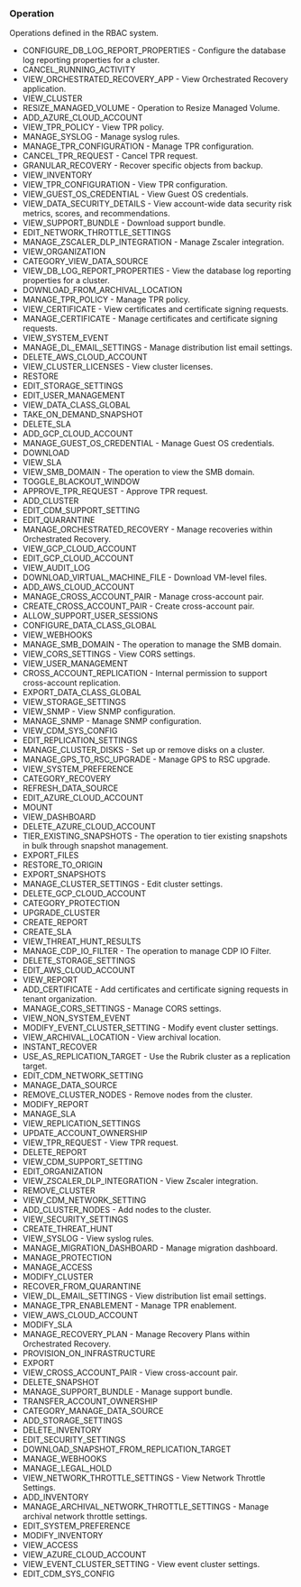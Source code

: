 ### Operation
Operations defined in the RBAC system.

- CONFIGURE_DB_LOG_REPORT_PROPERTIES - Configure the database log reporting properties for a cluster.
- CANCEL_RUNNING_ACTIVITY
- VIEW_ORCHESTRATED_RECOVERY_APP - View Orchestrated Recovery application.
- VIEW_CLUSTER
- RESIZE_MANAGED_VOLUME - Operation to Resize Managed Volume.
- ADD_AZURE_CLOUD_ACCOUNT
- VIEW_TPR_POLICY - View TPR policy.
- MANAGE_SYSLOG - Manage syslog rules.
- MANAGE_TPR_CONFIGURATION - Manage TPR configuration.
- CANCEL_TPR_REQUEST - Cancel TPR request.
- GRANULAR_RECOVERY - Recover specific objects from backup.
- VIEW_INVENTORY
- VIEW_TPR_CONFIGURATION - View TPR configuration.
- VIEW_GUEST_OS_CREDENTIAL - View Guest OS credentials.
- VIEW_DATA_SECURITY_DETAILS - View account-wide data security risk metrics, scores, and recommendations.
- VIEW_SUPPORT_BUNDLE - Download support bundle.
- EDIT_NETWORK_THROTTLE_SETTINGS
- MANAGE_ZSCALER_DLP_INTEGRATION - Manage Zscaler integration.
- VIEW_ORGANIZATION
- CATEGORY_VIEW_DATA_SOURCE
- VIEW_DB_LOG_REPORT_PROPERTIES - View the database log reporting properties for a cluster.
- DOWNLOAD_FROM_ARCHIVAL_LOCATION
- MANAGE_TPR_POLICY - Manage TPR policy.
- VIEW_CERTIFICATE - View certificates and certificate signing requests.
- MANAGE_CERTIFICATE - Manage certificates and certificate signing requests.
- VIEW_SYSTEM_EVENT
- MANAGE_DL_EMAIL_SETTINGS - Manage distribution list email settings.
- DELETE_AWS_CLOUD_ACCOUNT
- VIEW_CLUSTER_LICENSES - View cluster licenses.
- RESTORE
- EDIT_STORAGE_SETTINGS
- EDIT_USER_MANAGEMENT
- VIEW_DATA_CLASS_GLOBAL
- TAKE_ON_DEMAND_SNAPSHOT
- DELETE_SLA
- ADD_GCP_CLOUD_ACCOUNT
- MANAGE_GUEST_OS_CREDENTIAL - Manage Guest OS credentials.
- DOWNLOAD
- VIEW_SLA
- VIEW_SMB_DOMAIN - The operation to view the SMB domain.
- TOGGLE_BLACKOUT_WINDOW
- APPROVE_TPR_REQUEST - Approve TPR request.
- ADD_CLUSTER
- EDIT_CDM_SUPPORT_SETTING
- EDIT_QUARANTINE
- MANAGE_ORCHESTRATED_RECOVERY - Manage recoveries within Orchestrated Recovery.
- VIEW_GCP_CLOUD_ACCOUNT
- EDIT_GCP_CLOUD_ACCOUNT
- VIEW_AUDIT_LOG
- DOWNLOAD_VIRTUAL_MACHINE_FILE - Download VM-level files.
- ADD_AWS_CLOUD_ACCOUNT
- MANAGE_CROSS_ACCOUNT_PAIR - Manage cross-account pair.
- CREATE_CROSS_ACCOUNT_PAIR - Create cross-account pair.
- ALLOW_SUPPORT_USER_SESSIONS
- CONFIGURE_DATA_CLASS_GLOBAL
- VIEW_WEBHOOKS
- MANAGE_SMB_DOMAIN - The operation to manage the SMB domain.
- VIEW_CORS_SETTINGS - View CORS settings.
- VIEW_USER_MANAGEMENT
- CROSS_ACCOUNT_REPLICATION - Internal permission to support cross-account replication.
- EXPORT_DATA_CLASS_GLOBAL
- VIEW_STORAGE_SETTINGS
- VIEW_SNMP - View SNMP configuration.
- MANAGE_SNMP - Manage SNMP configuration.
- VIEW_CDM_SYS_CONFIG
- EDIT_REPLICATION_SETTINGS
- MANAGE_CLUSTER_DISKS - Set up or remove disks on a cluster.
- MANAGE_GPS_TO_RSC_UPGRADE - Manage GPS to RSC upgrade.
- VIEW_SYSTEM_PREFERENCE
- CATEGORY_RECOVERY
- REFRESH_DATA_SOURCE
- EDIT_AZURE_CLOUD_ACCOUNT
- MOUNT
- VIEW_DASHBOARD
- DELETE_AZURE_CLOUD_ACCOUNT
- TIER_EXISTING_SNAPSHOTS - The operation to tier existing snapshots in bulk through snapshot management.
- EXPORT_FILES
- RESTORE_TO_ORIGIN
- EXPORT_SNAPSHOTS
- MANAGE_CLUSTER_SETTINGS - Edit cluster settings.
- DELETE_GCP_CLOUD_ACCOUNT
- CATEGORY_PROTECTION
- UPGRADE_CLUSTER
- CREATE_REPORT
- CREATE_SLA
- VIEW_THREAT_HUNT_RESULTS
- MANAGE_CDP_IO_FILTER - The operation to manage CDP IO Filter.
- DELETE_STORAGE_SETTINGS
- EDIT_AWS_CLOUD_ACCOUNT
- VIEW_REPORT
- ADD_CERTIFICATE - Add certificates and certificate signing requests in tenant organization.
- MANAGE_CORS_SETTINGS - Manage CORS settings.
- VIEW_NON_SYSTEM_EVENT
- MODIFY_EVENT_CLUSTER_SETTING - Modify event cluster settings.
- VIEW_ARCHIVAL_LOCATION - View archival location.
- INSTANT_RECOVER
- USE_AS_REPLICATION_TARGET - Use the Rubrik cluster as a replication target.
- EDIT_CDM_NETWORK_SETTING
- MANAGE_DATA_SOURCE
- REMOVE_CLUSTER_NODES - Remove nodes from the cluster.
- MODIFY_REPORT
- MANAGE_SLA
- VIEW_REPLICATION_SETTINGS
- UPDATE_ACCOUNT_OWNERSHIP
- VIEW_TPR_REQUEST - View TPR request.
- DELETE_REPORT
- VIEW_CDM_SUPPORT_SETTING
- EDIT_ORGANIZATION
- VIEW_ZSCALER_DLP_INTEGRATION - View Zscaler integration.
- REMOVE_CLUSTER
- VIEW_CDM_NETWORK_SETTING
- ADD_CLUSTER_NODES - Add nodes to the cluster.
- VIEW_SECURITY_SETTINGS
- CREATE_THREAT_HUNT
- VIEW_SYSLOG - View syslog rules.
- MANAGE_MIGRATION_DASHBOARD - Manage migration dashboard.
- MANAGE_PROTECTION
- MANAGE_ACCESS
- MODIFY_CLUSTER
- RECOVER_FROM_QUARANTINE
- VIEW_DL_EMAIL_SETTINGS - View distribution list email settings.
- MANAGE_TPR_ENABLEMENT - Manage TPR enablement.
- VIEW_AWS_CLOUD_ACCOUNT
- MODIFY_SLA
- MANAGE_RECOVERY_PLAN - Manage Recovery Plans within Orchestrated Recovery.
- PROVISION_ON_INFRASTRUCTURE
- EXPORT
- VIEW_CROSS_ACCOUNT_PAIR - View cross-account pair.
- DELETE_SNAPSHOT
- MANAGE_SUPPORT_BUNDLE - Manage support bundle.
- TRANSFER_ACCOUNT_OWNERSHIP
- CATEGORY_MANAGE_DATA_SOURCE
- ADD_STORAGE_SETTINGS
- DELETE_INVENTORY
- EDIT_SECURITY_SETTINGS
- DOWNLOAD_SNAPSHOT_FROM_REPLICATION_TARGET
- MANAGE_WEBHOOKS
- MANAGE_LEGAL_HOLD
- VIEW_NETWORK_THROTTLE_SETTINGS - View Network Throttle Settings.
- ADD_INVENTORY
- MANAGE_ARCHIVAL_NETWORK_THROTTLE_SETTINGS - Manage archival network throttle settings.
- EDIT_SYSTEM_PREFERENCE
- MODIFY_INVENTORY
- VIEW_ACCESS
- VIEW_AZURE_CLOUD_ACCOUNT
- VIEW_EVENT_CLUSTER_SETTING - View event cluster settings.
- EDIT_CDM_SYS_CONFIG
